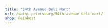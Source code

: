 ```yaml
---
title: "54th Avenue Deli Mart"
url: /saint-petersburg/54th-avenue-deli-mart/
shop: Feinkost
---
```

